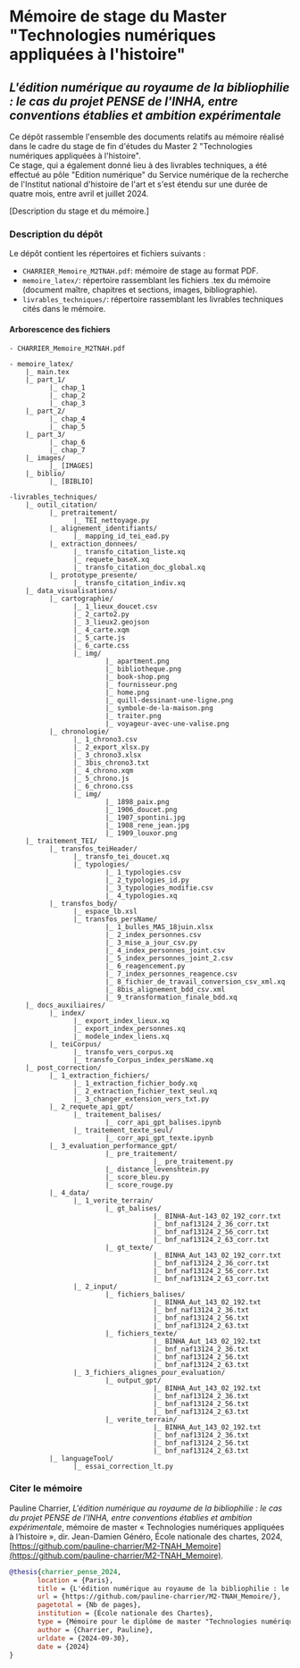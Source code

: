 # Mémoire de stage du Master "Technologies numériques appliquées à l'histoire"

## *L'édition numérique au royaume de la bibliophilie : le cas du projet PENSE de l'INHA, entre conventions établies et ambition expérimentale*

Ce dépôt rassemble l'ensemble des documents relatifs au mémoire réalisé dans le cadre du stage de fin d'études du Master 2 "Technologies numériques appliquées à l'histoire".    
Ce stage, qui a également donné lieu à des livrables techniques, a été effectué au pôle "Edition numérique" du Service numérique de la recherche de l'Institut national d'histoire de l'art et s'est étendu sur une durée de quatre mois, entre avril et juillet 2024.  

[Description du stage et du mémoire.]

### Description du dépôt 

Le dépôt contient les répertoires et fichiers suivants :  
- `CHARRIER_Memoire_M2TNAH.pdf`: mémoire de stage au format PDF.
- `memoire_latex/`: répertoire rassemblant les fichiers .tex du mémoire (document maître, chapitres et sections, images, bibliographie).
- `livrables_techniques/`: répertoire rassemblant les livrables techniques cités dans le mémoire.

#### Arborescence des fichiers
```text
- CHARRIER_Memoire_M2TNAH.pdf

- memoire_latex/
    |_ main.tex
    |_ part_1/
          |_ chap_1
          |_ chap_2
          |_ chap_3
    |_ part_2/
          |_ chap_4
          |_ chap_5
    |_ part_3/
          |_ chap_6
          |_ chap_7
    |_ images/
          |_ [IMAGES]
    |_ biblio/
          |_ [BIBLIO]

-livrables_techniques/
    |_ outil_citation/
          |_ pretraitement/
                |_ TEI_nettoyage.py
          |_ alignement_identifiants/
                |_ mapping_id_tei_ead.py
          |_ extraction_donnees/
                |_ transfo_citation_liste.xq
                |_ requete_baseX.xq
                |_ transfo_citation_doc_global.xq
          |_ prototype_presente/
                |_ transfo_citation_indiv.xq
    |_ data_visualisations/
          |_ cartographie/
                |_ 1_lieux_doucet.csv
                |_ 2_carto2.py
                |_ 3_lieux2.geojson
                |_ 4_carte.xqm
                |_ 5_carte.js
                |_ 6_carte.css
                |_ img/
                        |_ apartment.png
                        |_ bibliotheque.png
                        |_ book-shop.png
                        |_ fournisseur.png
                        |_ home.png
                        |_ quill-dessinant-une-ligne.png
                        |_ symbole-de-la-maison.png
                        |_ traiter.png
                        |_ voyageur-avec-une-valise.png
          |_ chronologie/
                |_ 1_chrono3.csv
                |_ 2_export_xlsx.py
                |_ 3_chrono3.xlsx
                |_ 3bis_chrono3.txt
                |_ 4_chrono.xqm
                |_ 5_chrono.js
                |_ 6_chrono.css
                |_ img/
                        |_ 1898_paix.png
                        |_ 1906_doucet.png
                        |_ 1907_spontini.jpg
                        |_ 1908_rene_jean.jpg
                        |_ 1909_louxor.png
    |_ traitement_TEI/
          |_ transfos_teiHeader/
                |_ transfo_tei_doucet.xq
                |_ typologies/
                        |_ 1_typologies.csv
                        |_ 2_typologies_id.py
                        |_ 3_typologies_modifie.csv
                        |_ 4_typologies.xq
          |_ transfos_body/
                |_ espace_lb.xsl
                |_ transfos_persName/
                        |_ 1_bulles_MAS_18juin.xlsx
                        |_ 2_index_personnes.csv
                        |_ 3_mise_a_jour_csv.py
                        |_ 4_index_personnes_joint.csv
                        |_ 5_index_personnes_joint_2.csv
                        |_ 6_reagencement.py
                        |_ 7_index_personnes_reagence.csv
                        |_ 8_fichier_de_travail_conversion_csv_xml.xq
                        |_ 8bis_alignement_bdd_csv.xml
                        |_ 9_transformation_finale_bdd.xq
    |_ docs_auxiliaires/
          |_ index/
                |_ export_index_lieux.xq
                |_ export_index_personnes.xq
                |_ modele_index_liens.xq
          |_ teiCorpus/
                |_ transfo_vers_corpus.xq
                |_ transfo_Corpus_index_persName.xq          
    |_ post_correction/
          |_ 1_extraction_fichiers/
                |_ 1_extraction_fichier_body.xq
                |_ 2_extraction_fichier_text_seul.xq
                |_ 3_changer_extension_vers_txt.py
          |_ 2_requete_api_gpt/
                |_ traitement_balises/
                        |_ corr_api_gpt_balises.ipynb                
                |_ traitement_texte_seul/
                        |_ corr_api_gpt_texte.ipynb
          |_ 3_evaluation_performance_gpt/
                        |_ pre_traitement/
                                    |_ pre_traitement.py
                        |_ distance_levenshtein.py
                        |_ score_bleu.py
                        |_ score_rouge.py                                           
          |_ 4_data/
                |_ 1_verite_terrain/
                        |_ gt_balises/
                                    |_ BINHA-Aut-143_02_192_corr.txt
                                    |_ bnf_naf13124_2_36_corr.txt
                                    |_ bnf_naf13124_2_56_corr.txt
                                    |_ bnf_naf13124_2_63_corr.txt
                        |_ gt_texte/
                                    |_ BINHA_Aut_143_02_192_corr.txt
                                    |_ bnf_naf13124_2_36_corr.txt
                                    |_ bnf_naf13124_2_56_corr.txt
                                    |_ bnf_naf13124_2_63_corr.txt
                |_ 2_input/
                        |_ fichiers_balises/
                                    |_ BINHA_Aut_143_02_192.txt
                                    |_ bnf_naf13124_2_36.txt
                                    |_ bnf_naf13124_2_56.txt
                                    |_ bnf_naf13124_2_63.txt
                        |_ fichiers_texte/
                                    |_ BINHA_Aut_143_02_192.txt
                                    |_ bnf_naf13124_2_36.txt
                                    |_ bnf_naf13124_2_56.txt
                                    |_ bnf_naf13124_2_63.txt
                |_ 3_fichiers_alignes_pour_evaluation/
                        |_ output_gpt/
                                    |_ BINHA_Aut_143_02_192.txt
                                    |_ bnf_naf13124_2_36.txt
                                    |_ bnf_naf13124_2_56.txt
                                    |_ bnf_naf13124_2_63.txt
                        |_ verite_terrain/
                                    |_ BINHA_Aut_143_02_192.txt
                                    |_ bnf_naf13124_2_36.txt
                                    |_ bnf_naf13124_2_56.txt
                                    |_ bnf_naf13124_2_63.txt
          |_ languageTool/
                |_ essai_correction_lt.py

```

 ### Citer le mémoire

Pauline Charrier, *L'édition numérique au royaume de la bibliophilie : le cas du projet PENSE de l'INHA, entre conventions établies et ambition expérimentale*, mémoire de master « Technologies numériques appliquées à l’histoire », dir. Jean-Damien Généro, École nationale des chartes, 2024, [https://github.com/pauline-charrier/M2-TNAH_Memoire](https://github.com/pauline-charrier/M2-TNAH_Memoire).  

 ```bibtex
 @thesis{charrier_pense_2024,
        location = {Paris},
        title = {L'édition numérique au royaume de la bibliophilie : le cas du projet PENSE de l'INHA, entre conventions établies et ambition expérimentale},
        url = {https://github.com/pauline-charrier/M2-TNAH_Memoire/},
        pagetotal = {Nb de pages},
        institution = {École nationale des Chartes},
        type = {Mémoire pour le diplôme de master "Technologies numériques appliquées à l'histoire"},
        author = {Charrier, Pauline},
        urldate = {2024-09-30},
        date = {2024}
}
